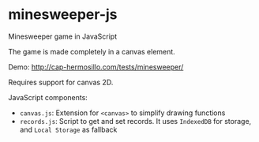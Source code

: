 # minesweeper-js
Minesweeper game in JavaScript

The game is made completely in a canvas element.

Demo: http://cap-hermosillo.com/tests/minesweeper/

Requires support for canvas 2D.

JavaScript components:

- `canvas.js`: Extension for `<canvas>` to simplify drawing functions
- `records.js`: Script to get and set records. It uses `IndexedDB` for storage, and `Local Storage` as fallback
